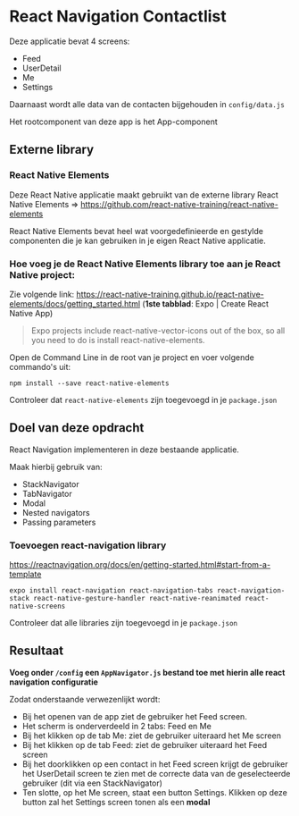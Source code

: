 # React Navigation Contactlist

Deze applicatie bevat 4 screens:

- Feed
- UserDetail
- Me
- Settings

Daarnaast wordt alle data van de contacten bijgehouden in `config/data.js`

Het rootcomponent van deze app is het App-component

## Externe library

### React Native Elements

Deze React Native applicatie maakt gebruikt van de externe library React Native Elements =>
https://github.com/react-native-training/react-native-elements

React Native Elements bevat heel wat voorgedefinieerde en gestylde componenten die je kan gebruiken in je eigen React Native applicatie.

### Hoe voeg je de React Native Elements library toe aan je React Native project:

Zie volgende link: https://react-native-training.github.io/react-native-elements/docs/getting_started.html (**1ste tabblad**: Expo | Create React Native App)

> Expo projects include react-native-vector-icons out of the box, so all you need to do is install react-native-elements.

Open de Command Line in de root van je project en voer volgende commando's uit:

```
npm install --save react-native-elements
```

Controleer dat `react-native-elements` zijn toegevoegd in je `package.json`

## Doel van deze opdracht

React Navigation implementeren in deze bestaande applicatie.

Maak hierbij gebruik van:

- StackNavigator
- TabNavigator
- Modal
- Nested navigators
- Passing parameters

### Toevoegen react-navigation library

https://reactnavigation.org/docs/en/getting-started.html#start-from-a-template

```
expo install react-navigation react-navigation-tabs react-navigation-stack react-native-gesture-handler react-native-reanimated react-native-screens
```

Controleer dat alle libraries zijn toegevoegd in je `package.json`

## Resultaat

**Voeg onder `/config` een `AppNavigator.js` bestand toe met hierin alle react navigation configuratie**

Zodat onderstaande verwezenlijkt wordt:

- Bij het openen van de app ziet de gebruiker het Feed screen.
- Het scherm is onderverdeeld in 2 tabs: Feed en Me
- Bij het klikken op de tab Me: ziet de gebruiker uiteraard het Me screen
- Bij het klikken op de tab Feed: ziet de gebruiker uiteraard het Feed screen
- Bij het doorklikken op een contact in het Feed screen krijgt de gebruiker het UserDetail screen te zien met de correcte data van de geselecteerde gebruiker (dit via een StackNavigator)
- Ten slotte, op het Me screen, staat een button Settings. Klikken op deze button zal het Settings screen tonen als een **modal**

